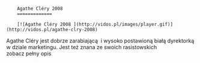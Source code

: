 
        Agathe Cléry 2008 
        =============
        
        [![Agathe Cléry 2008 ](http://vidos.pl/images/player.gif)](http://vidos.pl/agathe-clry-2008)
        
        
 Agathe Cléry jest dobrze zarabiającą  i wysoko postawioną białą dyrektorką w dziale marketingu. Jest też znana ze swoich rasistowskich zobacz pełny opis
    